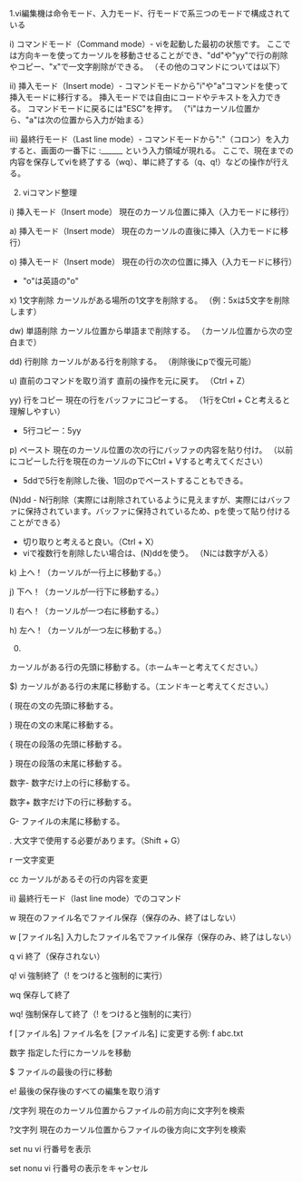 1.vi編集機は命令モード、入力モード、行モードで系三つのモードで構成されている

i) コマンドモード（Command mode）- viを起動した最初の状態です。
ここでは方向キーを使ってカーソルを移動させることができ、"dd"や"yy"で行の削除やコピー、"x"で一文字削除ができる。
（その他のコマンドについては以下）

ii) 挿入モード（Insert mode）- コマンドモードから"i"や"a"コマンドを使って挿入モードに移行する。
挿入モードでは自由にコードやテキストを入力できる。
コマンドモードに戻るには"ESC"を押す。
（"i"はカーソル位置から、"a"は次の位置から入力が始まる）

iii) 最終行モード（Last line mode）- コマンドモードから":"（コロン）を入力すると、画面の一番下に :______ という入力領域が現れる。
ここで、現在までの内容を保存してviを終了する（wq）、単に終了する（q、q!）などの操作が行える。

2. viコマンド整理

i) 挿入モード（Insert mode）
現在のカーソル位置に挿入（入力モードに移行）

a) 挿入モード（Insert mode）
現在のカーソルの直後に挿入（入力モードに移行）

o) 挿入モード（Insert mode）
現在の行の次の位置に挿入（入力モードに移行）
- "o"は英語の"o"

x) 1文字削除
カーソルがある場所の1文字を削除する。
（例：5xは5文字を削除します）

dw) 単語削除
カーソル位置から単語まで削除する。
（カーソル位置から次の空白まで）

dd) 行削除
カーソルがある行を削除する。
（削除後にpで復元可能）

u) 直前のコマンドを取り消す
直前の操作を元に戻す。
（Ctrl + Z）

yy) 行をコピー
現在の行をバッファにコピーする。
（1行をCtrl + Cと考えると理解しやすい）
- 5行コピー：5yy

p) ペースト
現在のカーソル位置の次の行にバッファの内容を貼り付け。
（以前にコピーした行を現在のカーソルの下にCtrl + Vすると考えてください）

- 5ddで5行を削除した後、1回のpでペーストすることもできる。

(N)dd - N行削除（実際には削除されているように見えますが、実際にはバッファに保持されています。バッファに保持されているため、pを使って貼り付けることができる）
- 切り取りと考えると良い。（Ctrl + X）
- viで複数行を削除したい場合は、(N)ddを使う。
（Nには数字が入る）

k)
上へ！（カーソルが一行上に移動する。）

j)
下へ！（カーソルが一行下に移動する。）

l)
右へ！（カーソルが一つ右に移動する。）

h)
左へ！（カーソルが一つ左に移動する。）

0)
カーソルがある行の先頭に移動する。（ホームキーと考えてください。）

$)
カーソルがある行の末尾に移動する。（エンドキーと考えてください。）

(
現在の文の先頭に移動する。

)
 現在の文の末尾に移動する。

{
 現在の段落の先頭に移動する。

}
 現在の段落の末尾に移動する。

数字-
数字だけ上の行に移動する。

数字+
数字だけ下の行に移動する。

G-
ファイルの末尾に移動する。

.
大文字で使用する必要があります。（Shift + G）

r
一文字変更

cc
カーソルがあるその行の内容を変更

ii) 最終行モード（last line mode）でのコマンド

w
現在のファイル名でファイル保存（保存のみ、終了はしない）

w [ファイル名]
入力したファイル名でファイル保存（保存のみ、終了はしない）

q
vi 終了（保存されない）

q!
vi 強制終了（! をつけると強制的に実行）

wq
保存して終了

wq!
強制保存して終了（! をつけると強制的に実行）

f [ファイル名]
ファイル名を [ファイル名] に変更する例: f abc.txt

数字
指定した行にカーソルを移動

$
ファイルの最後の行に移動

e!
最後の保存後のすべての編集を取り消す

/文字列
現在のカーソル位置からファイルの前方向に文字列を検索

?文字列
現在のカーソル位置からファイルの後方向に文字列を検索

set nu
vi 行番号を表示

set nonu
vi 行番号の表示をキャンセル